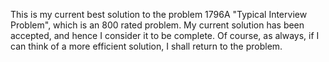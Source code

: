 This is my current best solution to the problem 1796A "Typical Interview Problem", which is an 800 rated problem. My current solution has been accepted, and hence I consider it to be complete. Of course, as always, if I can think of a more efficient solution, I shall return to the problem.